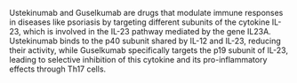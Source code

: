 Ustekinumab and Guselkumab are drugs that modulate immune responses in diseases like psoriasis by targeting different subunits of the cytokine IL-23, which is involved in the IL-23 pathway mediated by the gene IL23A. Ustekinumab binds to the p40 subunit shared by IL-12 and IL-23, reducing their activity, while Guselkumab specifically targets the p19 subunit of IL-23, leading to selective inhibition of this cytokine and its pro-inflammatory effects through Th17 cells.